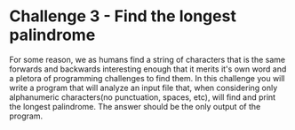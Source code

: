 # Challenge 3 - Find the longest palindrome

For some reason, we as humans find a string of characters that is the same forwards and backwards interesting enough that it merits it's own word and a pletora of programming challenges to find them.  In this challenge you will write a program that will analyze an input file that, when considering only alphanumeric characters(no punctuation, spaces, etc), will find and print the longest palindrome.  The answer should be the only output of the program.


